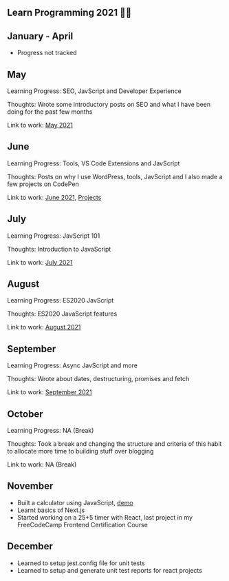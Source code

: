 Learn Programming 2021 🧑‍💻
----------------------------

January - April
---------------

-   Progress not tracked

May
---

Learning Progress: SEO, JavScript and Developer Experience

Thoughts: Wrote some introductory posts on SEO and what I have been doing for the past few months

Link to work: [May 2021](https://matrixread.com/2021/05/)

June
----

Learning Progress: Tools, VS Code Extensions and JavScript

Thoughts: Posts on why I use WordPress, tools, JavScript and I also made a few projects on CodePen

Link to work: [June 2021](https://matrixread.com/2021/06/), [Projects](https://github.com/abhiramready/Full-Stack-Journey)

July
----

Learning Progress: JavScript 101

Thoughts: Introduction to JavaScript

Link to work: [July 2021](https://matrixread.com/2021/07/)

August
------

Learning Progress: ES2020 JavScript

Thoughts: ES2020 JavaScript features

Link to work: [August 2021](https://matrixread.com/2021/08/)

September
---------

Learning Progress: Async JavScript and more

Thoughts: Wrote about dates, destructuring, promises and fetch

Link to work: [September 2021](https://matrixread.com/2021/09/)

October
-------

Learning Progress: NA (Break)

Thoughts: Took a break and changing the structure and criteria of this habit to allocate more time to building stuff over blogging

Link to work: NA (Break)

November
--------

-   Built a calculator using JavaScript, [demo](https://codepen.io/abhiramready/full/QWvoBwV)
-   Learnt basics of Next.js
-   Started working on a 25+5 timer with React, last project in my FreeCodeCamp Frontend Certification Course

December
--------

-   Learned to setup jest.config file for unit tests
-   Learned to setup and generate unit test reports for react projects
